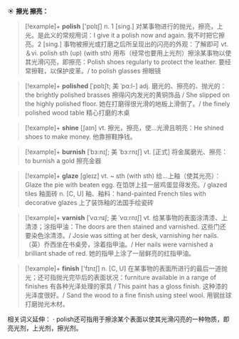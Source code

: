 ☀ <span class="category">**擦光 擦亮：**</span>
>[!example]+ <span class="vocabulary">**polish**</span> ['pɒlɪʃ] 
> <span class="definition">n. 1 [sing.] 对某事物进行的抛光，擦亮，上光。是此义的常规用词：</span>I give it a polish now and again. 我不时把它擦亮。<span class="definition">2 [sing.] 事物被擦光或打磨之后所呈现出的闪亮的外观：</span>了解即可 <span class="definition">vt.＆vi. polish sth (up) (with sth) 用布（经常也要用上光剂）擦涂某事物以使其光滑闪亮，即擦亮：</span>Polish shoes regularly to protect the leather. 要经常擦鞋，以保护皮革。/ to polish glasses 擦眼镜
           
>[!example]+ <span class="vocabulary">**polished**</span> [ˈpɒlɪʃt; 美 ˈpɑ:l-]
> <span class="definition">adj. 磨光的、擦亮的、抛光的：</span>the brightly polished brasses 擦得闪内发光的黄铜饰品 / She slipped on the highly polished floor. 她在打磨得很光滑的地板上滑倒了。/ the finely polished wood table 精心打磨的木桌

>[!example]+ <span class="vocabulary">**shine**</span> [ʃaɪn] 
> <span class="definition">vt. 擦光，擦亮，使…光滑且明亮：</span>He shined shoes to make money. 他靠擦鞋挣钱。
           
>[!example]+ <span class="vocabulary">**burnish**</span> [ˈbɜ:nɪʃ; 美 ˈbɜ:rnɪʃ]
> <span class="definition">vt. [正式] 将金属磨光、擦亮：</span>to burnish a gold 擦亮金器
           
>[!example]+ <span class="vocabulary">**glaze**</span> [gleɪz]
> <span class="definition">vt. ~ sth (with sth) 给…上釉（使其光亮）：</span>Glaze the pie with beaten egg. 在馅饼上挂一层鸡蛋显得发亮。/ glazed tiles 釉面砖 <span class="definition">n. [C, U] 釉、釉料：</span>hand-painted French tiles with decorative glazes 上了装饰釉的法国手绘瓷砖
           
>[!example]+ <span class="vocabulary">**varnish**</span> [ˈvɑ:nɪʃ; 美 ˈvɑ:rnɪʃ]
> <span class="definition">vt. 给某事物的表面涂清漆、上清漆；涂指甲油：</span>The doors are then stained and varnished. 这些门还要染色涂清漆。/ Josie was sitting at her desk, varnishing her nails.（英）乔西坐在书桌旁，涂着指甲油。/ Her nails were varnished a brilliant shade of red. 她的指甲上涂了一层鲜亮的红指甲油。

>[!example]+ <span class="vocabulary">**finish**</span> ['fɪnɪʃ] 
> <span class="definition">n. [C, U] 在某事物的表面所进行的最后一道抛光；还可指抛光完毕后的表面状况：</span>furniture available in a range of finishes 有各种光泽处理的家具 / This paint has a gloss finish. 这种漆的光泽度很好。/ Sand the wood to a fine finish using steel wool. 用钢丝球打磨抛光木材。

相关词义延伸：
· polish还可指用于擦涂某个表面以使其光滑闪亮的一种物质，即亮光剂，上光剂，擦光剂。

